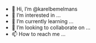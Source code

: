 - 👋 Hi, I’m @karelbemelmans
- 👀 I’m interested in ...
- 🌱 I’m currently learning ...
- 💞️ I’m looking to collaborate on ...
- 📫 How to reach me ...

<!---
karelbemelmans/karelbemelmans is a ✨ special ✨ repository because its `README.md` (this file) appears on your GitHub profile.
You can click the Preview link to take a look at your changes.
--->
